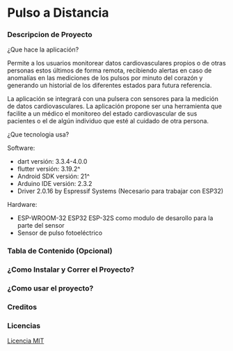 # Pulso a Distancia

### Descripcion de Proyecto
¿Que hace la aplicación?

Permite a los usuarios monitorear datos cardiovasculares propios o de otras personas estos últimos de forma remota, recibiendo alertas en caso de anomalías en las mediciones de los pulsos por minuto del corazón y generando un historial de los diferentes estados para futura referencia. 

La aplicación se integrará con una pulsera con sensores para la medición de datos cardiovasculares. 
La aplicación propone ser una herramienta que facilite a un médico el monitoreo del estado cardiovascular de sus pacientes o el de algún individuo que esté al cuidado de otra persona.

¿Que tecnologia usa?

Software:
* dart versión: 3.3.4-4.0.0
* flutter versión: 3.19.2^
* Android SDK versión: 21^
* Arduino IDE versión: 2.3.2
* Driver 2.0.16 by Espressif Systems (Necesario para trabajar con ESP32)

Hardware:
* ESP-WROOM-32 ESP32 ESP-32S como modulo de desarollo para la parte del sensor
* Sensor de pulso fotoeléctrico
  
### Tabla de Contenido (Opcional)
### ¿Como Instalar y Correr el Proyecto?
### ¿Como usar el proyecto?
### Creditos
### Licencias

[Licencia MIT](LICENSE)


